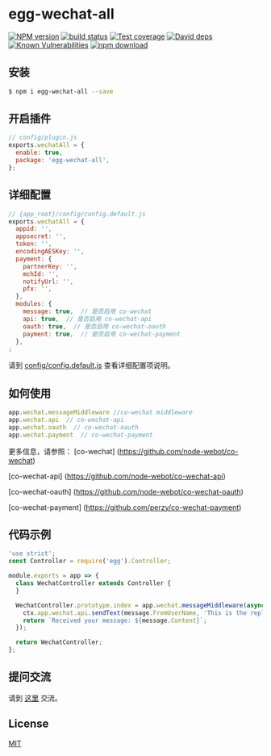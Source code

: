 # egg-wechat-all

[![NPM version][npm-image]][npm-url]
[![build status][travis-image]][travis-url]
[![Test coverage][codecov-image]][codecov-url]
[![David deps][david-image]][david-url]
[![Known Vulnerabilities][snyk-image]][snyk-url]
[![npm download][download-image]][download-url]

[npm-image]: https://img.shields.io/npm/v/egg-wechat-all.svg?style=flat-square
[npm-url]: https://npmjs.org/package/egg-wechat-all
[travis-image]: https://img.shields.io/travis/eggjs/egg-wechat-all.svg?style=flat-square
[travis-url]: https://travis-ci.org/eggjs/egg-wechat-all
[codecov-image]: https://img.shields.io/codecov/c/github/eggjs/egg-wechat-all.svg?style=flat-square
[codecov-url]: https://codecov.io/github/eggjs/egg-wechat-all?branch=master
[david-image]: https://img.shields.io/david/eggjs/egg-wechat-all.svg?style=flat-square
[david-url]: https://david-dm.org/eggjs/egg-wechat-all
[snyk-image]: https://snyk.io/test/npm/egg-wechat-all/badge.svg?style=flat-square
[snyk-url]: https://snyk.io/test/npm/egg-wechat-all
[download-image]: https://img.shields.io/npm/dm/egg-wechat-all.svg?style=flat-square
[download-url]: https://npmjs.org/package/egg-wechat-all

<!--
Description here.
-->

## 安装

```bash
$ npm i egg-wechat-all --save
```

## 开启插件

```js
// config/plugin.js
exports.wechatAll = {
  enable: true,
  package: 'egg-wechat-all',
};
```
## 详细配置

```js
// {app_root}/config/config.default.js
exports.wechatAll = {
  appid: '',
  appsecret: '',
  token: '',
  encodingAESKey: '',
  payment: {
    partnerKey: '',
    mchId: '',
    notifyUrl: '',
    pfx: '',
  },
  modules: {
    message: true,  // 是否启用 co-wechat
    api: true,  // 是否启用 co-wechat-api
    oauth: true,  // 是否启用 co-wechat-oauth
    payment: true,  // 是否启用 co-wechat-payment
  },
;
```

请到 [config/config.default.js](config/config.default.js) 查看详细配置项说明。


## 如何使用

```js
app.wechat.messageMiddleware //co-wechat middleware
app.wechat.api  // co-wechat-api
app.wechat.oauth  // co-wechat-oauth
app.wechat.payment  // co-wechat-payment
```

更多信息，请参照：
[co-wechat] (https://github.com/node-webot/co-wechat)

[co-wechat-api] (https://github.com/node-webot/co-wechat-api)

[co-wechat-oauth] (https://github.com/node-webot/co-wechat-oauth)

[co-wechat-payment] (https://github.com/perzy/co-wechat-payment)


## 代码示例

```js
'use strict';
const Controller = require('egg').Controller;

module.exports = app => {
  class WechatController extends Controller {
  }

  WechatController.prototype.index = app.wechat.messageMiddleware(async (message, ctx) => {
    ctx.app.wechat.api.sendText(message.FromUserName, 'This is the reply');
    return `Received your message: ${message.Content}`;
  });

  return WechatController;
};


```
<!-- 描述如何在单元测试中使用此插件，例如 schedule 如何触发。无则省略。-->

## 提问交流

请到 [这里](https://github.com/qdechochen/egg-wechat-all/issues) 交流。

## License

[MIT](LICENSE)
